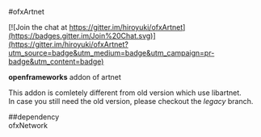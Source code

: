 #ofxArtnet

[![Join the chat at https://gitter.im/hiroyuki/ofxArtnet](https://badges.gitter.im/Join%20Chat.svg)](https://gitter.im/hiroyuki/ofxArtnet?utm_source=badge&utm_medium=badge&utm_campaign=pr-badge&utm_content=badge)


**openframeworks** addon of artnet

This addon is comletely different from old version which use libartnet.  
In case you still need the old version, please checkout the *legacy* branch.


##dependency  
ofxNetwork
